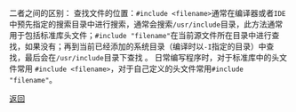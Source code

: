 二者之间的区别：
查找文件的位置：`#include <filename>`通常在编译器或者`IDE`中预先指定的搜索目录中进行搜索，通常会搜索`/usr/include`目录，此方法通常用于包括标准库头文件；`#include "filename"`在当前源文件所在目录中进行查找，如果没有；再到当前已经添加的系统目录（编译时以`-I`指定的目录）中查找，最后会在`/usr/include`目录下查找 。
日常编写程序时，对于标准库中的头文件常用 `#include <filename>`，对于自己定义的头文件常用`#include "filename"`。

[返回](C++编译与内存相关/readme)